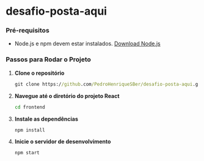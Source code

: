 # desafio-posta-aqui
 
### Pré-requisitos

- Node.js e npm devem estar instalados. [Download Node.js](https://nodejs.org/)

### Passos para Rodar o Projeto

1. **Clone o repositório**
    ```cmd
    git clone https://github.com/PedroHenriqueSBer/desafio-posta-aqui.git
    ```

2. **Navegue até o diretório do projeto React**
    ```cmd
    cd frontend
    ```

3. **Instale as dependências**
    ```cmd
    npm install
    ```

4. **Inicie o servidor de desenvolvimento**
    ```cmd
    npm start
    ```